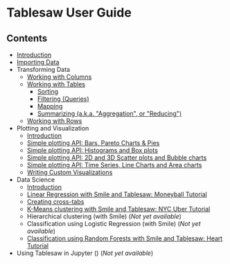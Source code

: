 Tablesaw User Guide
===================

## Contents

* [Introduction](https://jtablesaw.github.io/tablesaw/userguide/introduction)
* [Importing Data](https://jtablesaw.github.io/tablesaw/userguide/importing_data)
* Transforming Data
  * [Working with Columns](https://jtablesaw.github.io/tablesaw/userguide/columns)
  * [Working with Tables](https://jtablesaw.github.io/tablesaw/userguide/tables)
    * [Sorting](https://jtablesaw.github.io/tablesaw/userguide/sorting)
    * [Filtering (Queries)](https://jtablesaw.github.io/tablesaw/userguide/filters)
    * [Mapping](https://jtablesaw.github.io/tablesaw/userguide/mapping)
    * [Summarizing (a.k.a. "Aggregation", or "Reducing")](https://jtablesaw.github.io/tablesaw/userguide/reducing)
  * [Working with Rows](https://jtablesaw.github.io/tablesaw/userguide/rows)
* Plotting and Visualization
  * [Introduction](https://jtablesaw.github.io/tablesaw/userguide/Introduction_to_Plotting)
  * [Simple plotting API: Bars, Pareto Charts & Pies](https://jtablesaw.github.io/tablesaw/userguide/BarsAndPies)
  * [Simple plotting API: Histograms and Box plots](https://jtablesaw.github.io/tablesaw/userguide/Histograms)
  * [Simple plotting API: 2D and 3D Scatter plots and Bubble charts](https://jtablesaw.github.io/tablesaw/userguide/ScatterPlots)
  * [Simple plotting API: Time Series, Line Charts and Area charts](https://jtablesaw.github.io/tablesaw/userguide/TimeSeries)
  * [Writing Custom Visualizations](https://jtablesaw.github.io/tablesaw/userguide/Visualization_custom)
* Data Science
  * [Introduction](https://jtablesaw.github.io/tablesaw/userguide/ml/Introduction)
  * [Linear Regression with Smile and Tablesaw: Moneyball Tutorial](https://jtablesaw.github.io/tablesaw/userguide/ml/Moneyball%20Linear%20regression)
  * [Creating cross-tabs](https://jtablesaw.github.io/tablesaw/userguide/crosstabs) 
  * [K-Means clustering with Smile and Tablesaw: NYC Uber Tutorial](https://jtablesaw.github.io/tablesaw/userguide/ml/Uber%20K%20Means)
  * Hierarchical clustering (with Smile) (*Not yet available*)
  * Classification using Logistic Regression (with Smile) (*Not yet available*)
  * [Classification using Random Forests with Smile and Tablesaw: Heart Tutorial](https://jtablesaw.github.io/tablesaw/userguide/ml/Heart%20Random%20forest)
* Using Tablesaw in Jupyter () (*Not yet available*)
